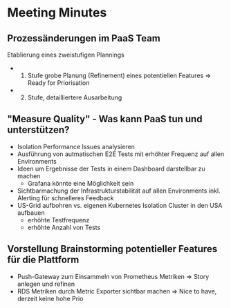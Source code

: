 # Meeting Minutes

## Prozessänderungen im PaaS Team

Etablierung eines zweistufigen Plannings
- 1. Stufe grobe Planung (Refinement) eines potentiellen Features => Ready for Priorisation
- 2. Stufe, detailliertere Ausarbeitung

## "Measure Quality" - Was kann PaaS tun und unterstützen?

- Isolation Performance Issues analysieren
- Ausführung von autmatischen E2E Tests mit erhöhter Frequenz auf allen Environments
- Ideen um Ergebnisse der Tests in einem Dashboard darstellbar zu machen 
    - Grafana könnte eine Möglichkeit sein
- Sichtbarmachung der Infrastrukturstabilität auf allen Environments inkl. Alerting für schnelleres Feedback
- US-Grid aufbohren vs. eigenen Kubernetes Isolation Cluster in den USA aufbauen
    - erhöhte Testfrequenz
    - erhöhte Anzahl von Tests

## Vorstellung Brainstorming potentieller Features für die Plattform

- Push-Gateway zum Einsammeln von Prometheus Metriken => Story anlegen und refinen
- RDS Metriken durch Metric Exporter sichtbar machen => Nice to have, derzeit keine hohe Prio
